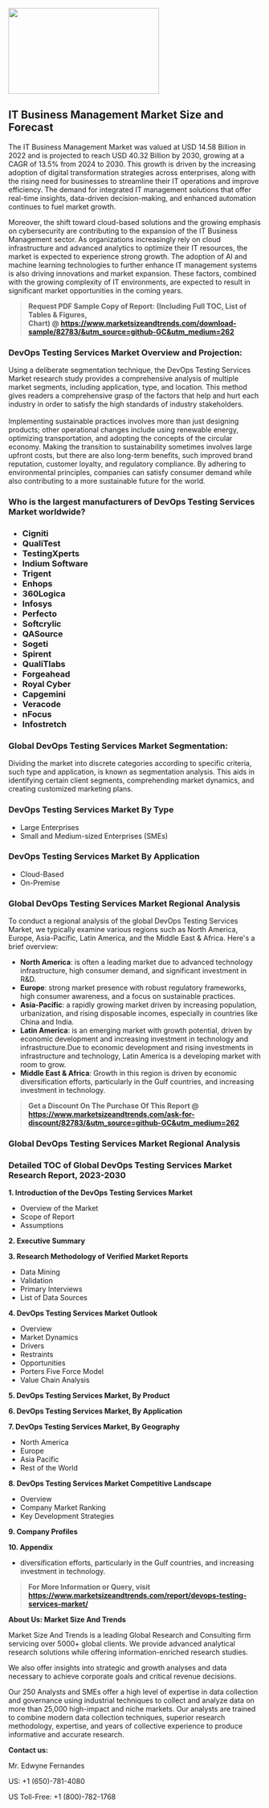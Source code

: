 <p><img class="alignnone size-medium wp-image-20088" src="https://ffe5etoiles.com/wp-content/uploads/2024/12/MST1-300x171.png" alt="" width="300" height="171" /></p><h2>IT Business Management Market Size and Forecast</h2><p>The IT Business Management Market was valued at USD 14.58 Billion in 2022 and is projected to reach USD 40.32 Billion by 2030, growing at a CAGR of 13.5% from 2024 to 2030. This growth is driven by the increasing adoption of digital transformation strategies across enterprises, along with the rising need for businesses to streamline their IT operations and improve efficiency. The demand for integrated IT management solutions that offer real-time insights, data-driven decision-making, and enhanced automation continues to fuel market growth.</p><p>Moreover, the shift toward cloud-based solutions and the growing emphasis on cybersecurity are contributing to the expansion of the IT Business Management sector. As organizations increasingly rely on cloud infrastructure and advanced analytics to optimize their IT resources, the market is expected to experience strong growth. The adoption of AI and machine learning technologies to further enhance IT management systems is also driving innovations and market expansion. These factors, combined with the growing complexity of IT environments, are expected to result in significant market opportunities in the coming years.</p></p><blockquote id="" class=""><strong>Request PDF Sample Copy of Report: (Including Full TOC, List of Tables &amp; Figures, Chart)&nbsp;@&nbsp;<strong><a href="https://www.marketsizeandtrends.com/download-sample/82783/&utm_source=github-GC&utm_medium=262" target="_blank">https://www.marketsizeandtrends.com/download-sample/82783/&utm_source=github-GC&utm_medium=262</a></strong></strong></blockquote><h3 id="" class="">DevOps Testing Services Market&nbsp;Overview and Projection:</h3><p id="" class="">Using a deliberate segmentation technique, the DevOps Testing Services Market research study provides a comprehensive analysis of multiple market segments, including application, type, and location. This method gives readers a comprehensive grasp of the factors that help and hurt each industry in order to satisfy the high standards of industry stakeholders. <br /> <br />Implementing sustainable practices involves more than just designing products; other operational changes include using renewable energy, optimizing transportation, and adopting the concepts of the circular economy. Making the transition to sustainability sometimes involves large upfront costs, but there are also long-term benefits, such improved brand reputation, customer loyalty, and regulatory compliance. By adhering to environmental principles, companies can satisfy consumer demand while also contributing to a more sustainable future for the world.</p><h3 id="" class="">Who is the largest manufacturers of&nbsp;DevOps Testing Services Market worldwide?</h3><h3 class=""><p><ul><li>Cigniti </li><li> QualiTest </li><li> TestingXperts </li><li> Indium Software </li><li> Trigent </li><li> Enhops </li><li> 360Logica </li><li> Infosys </li><li> Perfecto </li><li> Softcrylic </li><li> QASource </li><li> Sogeti </li><li> Spirent </li><li> QualiTlabs </li><li> Forgeahead </li><li> Royal Cyber </li><li> Capgemini </li><li> Veracode </li><li> nFocus </li><li> Infostretch</li></ul></p></h3><h3 id="" class="">Global&nbsp;DevOps Testing Services Market Segmentation:</h3><p id="" class="">Dividing the market into discrete categories according to specific criteria, such type and application, is known as segmentation analysis. This aids in identifying certain client segments, comprehending market dynamics, and creating customized marketing plans.</p><h3 id="" class="">DevOps Testing Services Market&nbsp;By Type</h3><p><p><ul><li>Large Enterprises </li><li> Small and Medium-sized Enterprises (SMEs)</p></li></ul></p></p><h3 id="" class="">DevOps Testing Services Market&nbsp;By Application</h3><p class=""><p><ul><li>Cloud-Based </li><li> On-Premise</li></ul></p></p><h3 id="" class="">Global DevOps Testing Services Market Regional Analysis</h3><p id="" class="">To conduct a regional analysis of the global DevOps Testing Services Market, we typically examine various regions such as North America, Europe, Asia-Pacific, Latin America, and the Middle East &amp; Africa. Here's a brief overview:</p><ul><li><strong>North America</strong>: is often a leading market due to advanced technology infrastructure, high consumer demand, and significant investment in R&amp;D.</li><li><strong>Europe</strong>: strong market presence with robust regulatory frameworks, high consumer awareness, and a focus on sustainable practices.</li><li><strong>Asia-Pacific</strong>: a rapidly growing market driven by increasing population, urbanization, and rising disposable incomes, especially in countries like China and India.</li><li><strong>Latin America</strong>: is an emerging market with growth potential, driven by economic development and increasing investment in technology and infrastructure.Due to economic development and rising investments in infrastructure and technology, Latin America is a developing market with room to grow.</li><li><strong>Middle East &amp; Africa</strong>: Growth in this region is driven by economic diversification efforts, particularly in the Gulf countries, and increasing investment in technology.</li></ul><blockquote id="" class=""><strong>Get a Discount On The Purchase Of This Report @ <strong><a href="https://www.marketsizeandtrends.com/ask-for-discount/82783/&utm_source=github-GC&utm_medium=262" target="_blank">https://www.marketsizeandtrends.com/ask-for-discount/82783/&utm_source=github-GC&utm_medium=262</a></strong></strong></blockquote><h3 id="" class="">Global DevOps Testing Services Market Regional Analysis</h3><h3 id="" class="">Detailed TOC of Global DevOps Testing Services Market Research Report, 2023-2030</h3><p id="" class=""><strong>1. Introduction of the DevOps Testing Services Market</strong></p><ul><li>Overview of the Market</li><li>Scope of Report</li><li>Assumptions</li></ul><p id="" class=""><strong>2. Executive Summary</strong></p><p id="" class=""><strong>3. Research Methodology of Verified Market Reports</strong></p><ul><li>Data Mining</li><li>Validation</li><li>Primary Interviews</li><li>List of Data Sources</li></ul><p id="" class=""><strong>4. DevOps Testing Services Market Outlook</strong></p><ul><li>Overview</li><li>Market Dynamics</li><li>Drivers</li><li>Restraints</li><li>Opportunities</li><li>Porters Five Force Model</li><li>Value Chain Analysis</li></ul><p id="" class=""><strong>5. DevOps Testing Services Market, By Product</strong></p><p id="" class=""><strong>6. DevOps Testing Services Market, By Application</strong></p><p id="" class=""><strong>7. DevOps Testing Services Market, By Geography</strong></p><ul><li>North America</li><li>Europe</li><li>Asia Pacific</li><li>Rest of the World</li></ul><p id="" class=""><strong>8. DevOps Testing Services Market Competitive Landscape</strong></p><ul><li>Overview</li><li>Company Market Ranking</li><li>Key Development Strategies</li></ul><p id="" class=""><strong>9. Company Profiles</strong></p><p id="" class=""><strong>10. Appendix</strong></p><ul><li>diversification efforts, particularly in the Gulf countries, and increasing investment in technology.</li></ul><blockquote id="" class=""><strong>For More Information or Query, visit <strong><strong><a href="https://www.marketsizeandtrends.com/report/devops-testing-services-market/" target="_blank">https://www.marketsizeandtrends.com/report/devops-testing-services-market/</a></strong></strong></strong></blockquote><p id="" class=""><strong>About Us: Market Size And Trends</strong></p><p id="" class="">Market Size And Trends is a leading Global Research and Consulting firm servicing over 5000+ global clients. We provide advanced analytical research solutions while offering information-enriched research studies.</p><p id="" class="">We also offer insights into strategic and growth analyses and data necessary to achieve corporate goals and critical revenue decisions.</p><p id="" class="">Our 250 Analysts and SMEs offer a high level of expertise in data collection and governance using industrial techniques to collect and analyze data on more than 25,000 high-impact and niche markets. Our analysts are trained to combine modern data collection techniques, superior research methodology, expertise, and years of collective experience to produce informative and accurate research.</p><p id="" class=""><strong>Contact us:</strong></p><p id="" class="">Mr. Edwyne Fernandes</p><p id="" class="">US: +1 (650)-781-4080</p><p id="" class="">US Toll-Free: +1 (800)-782-1768</p>
